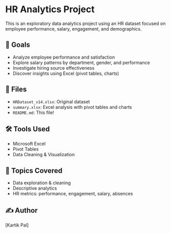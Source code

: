 # HR Analytics Project

This is an exploratory data analytics project using an HR dataset focused on employee performance, salary, engagement, and demographics.

## 🧠 Goals

- Analyze employee performance and satisfaction
- Explore salary patterns by department, gender, and performance
- Investigate hiring source effectiveness
- Discover insights using Excel (pivot tables, charts)

## 📁 Files

- `HRDataset_v14.xlsx`: Original dataset
- `summary.xlsx`: Excel analysis with pivot tables and charts
- `README.md`: This file!

## 🛠 Tools Used

- Microsoft Excel
- Pivot Tables
- Data Cleaning & Visualization

## 🧩 Topics Covered

- Data exploration & cleaning
- Descriptive analytics
- HR metrics: performance, engagement, salary, absences

## ✍️ Author

[Kartik Pal]
